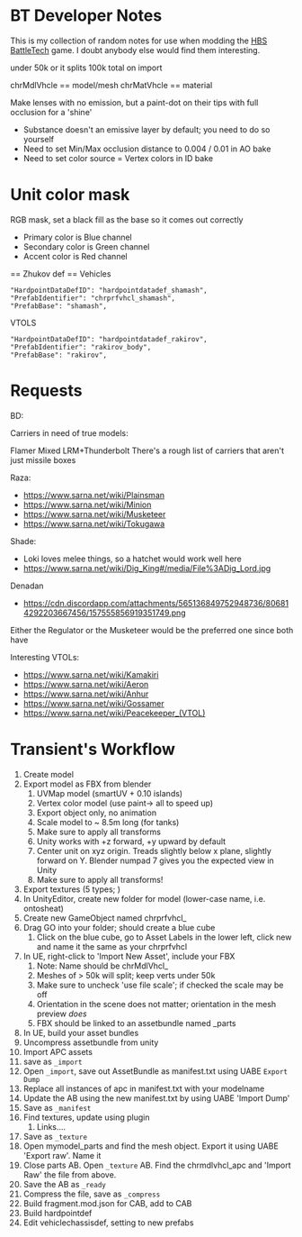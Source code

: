 # BT Developer Notes
This is my collection of random notes for use when modding the [HBS BattleTech](http://battletechgame.com/) game. I doubt anybody else would find them interesting.

under 50k or it splits
100k total on import

chrMdlVhcle == model/mesh
chrMatVhcle == material

Make lenses with no emission, but a paint-dot on their tips with full occlusion for a 'shine'

* Substance doesn't an emissive layer by default; you need to do so yourself
* Need to set Min/Max occlusion distance to 0.004 / 0.01 in AO bake
* Need to set color source = Vertex colors in ID bake

Unit color mask
======
RGB mask, set a black fill as the base so it comes out correctly
- Primary color is Blue channel
- Secondary color is Green channel
- Accent color is Red channel
  
== Zhukov def ==
Vehicles

	"HardpointDataDefID": "hardpointdatadef_shamash",
	"PrefabIdentifier": "chrprfvhcl_shamash",
	"PrefabBase": "shamash",
	
VTOLS

	"HardpointDataDefID": "hardpointdatadef_rakirov",
	"PrefabIdentifier": "rakirov_body",
	"PrefabBase": "rakirov",
	
# Requests

BD: 

Carriers in need of true models:

Flamer
Mixed LRM+Thunderbolt
There's a rough list of carriers that aren't just missile boxes

Raza: 
* https://www.sarna.net/wiki/Plainsman
* https://www.sarna.net/wiki/Minion
* https://www.sarna.net/wiki/Musketeer
* https://www.sarna.net/wiki/Tokugawa

Shade:
* Loki loves melee things, so a hatchet would work well here
* https://www.sarna.net/wiki/Dig_King#/media/File%3ADig_Lord.jpg

Denadan
* https://cdn.discordapp.com/attachments/565136849752948736/806814292203667456/157555856919351749.png

Either the Regulator or the Musketeer would be the preferred one since both have

Interesting VTOLs:  

* https://www.sarna.net/wiki/Kamakiri
* https://www.sarna.net/wiki/Aeron
* https://www.sarna.net/wiki/Anhur
* https://www.sarna.net/wiki/Gossamer
* https://www.sarna.net/wiki/Peacekeeper_(VTOL)

# Transient's Workflow
	
1. Create model
1. Export model as FBX from blender
	1. UVMap model (smartUV + 0.10 islands)
	2. Vertex color model (use paint-> all to speed up)
	3. Export object only, no animation
	4. Scale model to ~ 8.5m long (for tanks)
	5. Make sure to apply all transforms
	6. Unity works with +z forward, +y upward by default
	7. Center unit on xyz origin. Treads slightly below x plane, slightly forward on Y. Blender numpad 7 gives you the expected view in Unity
	7. Make sure to apply all transforms!
1. Export textures (5 types; )
1. In UnityEditor, create new folder for model (lower-case name, i.e. ontosheat)
1. Create new GameObject named chrprfvhcl_<mymodel>
1. Drag GO into your folder; should create a blue cube
	1. Click on the blue cube, go to Asset Labels in the lower left, click new and name it the same as your chrprfvhcl<mymodel>
1. In UE, right-click to 'Import New Asset', include your FBX
	1. Note: Name should be chrMdlVhcl_<mymodel>
	1. Meshes of > 50k will split; keep verts under 50k
	1. Make sure to uncheck 'use file scale'; if checked the scale may be off
	1. Orientation in the scene does not matter; orientation in the mesh preview *does*
	1. FBX should be linked to an assetbundle named <mymodel>_parts
1. In UE, build your asset bundles
1. Uncompress assetbundle from unity
1. Import APC assets
1. save as `_import`
1. Open `_import`, save out AssetBundle as manifest.txt using UABE `Export Dump`
1. Replace all instances of apc in manifest.txt with your modelname
1. Update the AB using the new manifest.txt by using UABE 'Import Dump'
1. Save as `_manifest`
1. Find textures, update using plugin
	1. Links....
1. Save as `_texture`
1. Open mymodel_parts and find the mesh object. Export it using UABE 'Export raw'. Name it <TBD>
1. Close parts AB. Open `_texture` AB. Find the chrmdlvhcl_apc and 'Import Raw' the file from above.
1. Save the AB as `_ready`
1. Compress the file, save as `_compress` 
1. Build fragment.mod.json for CAB, add to CAB
1. Build hardpointdef
1. Edit vehiclechassisdef, setting <TBD> to new prefabs
